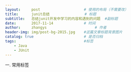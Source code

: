 ```yaml
---
layout:     post                    # 使用的布局（不需要改）
title:      junit总结                # 标题 
subtitle:   总结junit开发中学习的内容和遇到的问题  #副标题
date:       2017-11-14              # 时间
author:     zhangys                      # 作者
header-img: img/post-bg-2015.jpg    #这篇文章标题背景图片
catalog: true                       # 是否归档
tags:                               #标签
    - Java
    - JUnit
---
```


一. 常用标签

